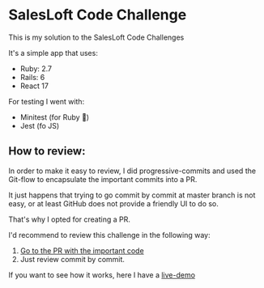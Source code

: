 # SalesLoft Code Challenge

This is my solution to the SalesLoft Code Challenges

It's a simple app that uses:
- Ruby: 2.7
- Rails: 6
- React 17

For testing I went with:
- Minitest (for Ruby :gem:)
- Jest (fo JS)

## How to review:

In order to make it easy to review, I did progressive-commits and used the Git-flow to encapsulate
the important commits into a PR.

It just happens that trying to go commit by commit at master branch is not easy, or at least GitHub
does not provide a friendly UI to do so.

That's why I opted for creating a PR.

I'd recommend to review this challenge in the following way:

1. [Go to the PR with the important code](https://github.com/EduardoGHdez/challenge/pull/2)
2. Just review commit by commit.

If you want to see how it works, here I have a [live-demo](https://eduardoghdez-salesloft-challen.herokuapp.com/)
